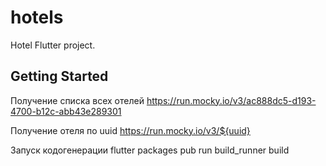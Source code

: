 # hotels

Hotel Flutter project.

## Getting Started

Получение списка всех отелей
https://run.mocky.io/v3/ac888dc5-d193-4700-b12c-abb43e289301

Получение отеля по uuid
https://run.mocky.io/v3/${uuid}

Запуск кодогенерации
flutter packages pub run build_runner build
